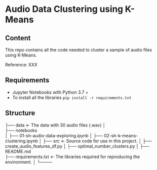 # Audio Data Clustering using K-Means


## Content
This repo contains all the code needed to cluster a sample of audio files using K-Means.

Reference: XXX


## Requirements
- Jupyter Notebooks with Python 3.7 +
- To install all the libraries `pip install -r requirements.txt`


## Structure
├── data          <- The data with 30 audio files (.wav)
│   
├── notebooks          
│  ├── 01-sh-audio-data-exploring.ipynb
│  ├── 02-sh-k-means-clustering.ipynb
│
├── src           <- Source code for use in this project.
│  ├── create_audio_features_df.py
│  ├── optimal_number_clusters.py
│
├── README.md          
├── requirements.txt   <- The libraries required for reproducing the environment.
│
└──── 
